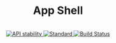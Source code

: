 <h1 align="center">App Shell</h1>
<br />
<div align="center">
  <!-- Stability -->
  <a href="https://nodejs.org/api/documentation.html#documentation_stability_index">
    <img src="https://img.shields.io/badge/stability-experimental-orange.svg?style=flat-square"
      alt="API stability" />
  </a>
  <!-- Standard -->
  <a href="https://github.com/feross/standard">
    <img src="https://img.shields.io/badge/code%20style-standard-brightgreen.svg?style=flat-square"
      alt="Standard" />
  </a>
  <!-- Build -->
  <a href="https://travis-ci.org/YerkoPalma/blank-app-shell">
    <img src="https://img.shields.io/travis/YerkoPalma/blank-app-shell/master.svg?style=flat-square"
      alt="Build Status" />
  </a>
</div>